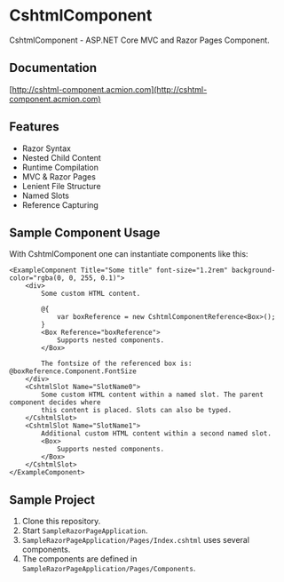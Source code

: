 # CshtmlComponent
CshtmlComponent - ASP.NET Core MVC and Razor Pages Component.

## Documentation
[http://cshtml-component.acmion.com](http://cshtml-component.acmion.com)

## Features
+ Razor Syntax
+ Nested Child Content
+ Runtime Compilation
+ MVC & Razor Pages
+ Lenient File Structure
+ Named Slots
+ Reference Capturing

## Sample Component Usage
With CshtmlComponent one can instantiate components like this:

```
<ExampleComponent Title="Some title" font-size="1.2rem" background-color="rgba(0, 0, 255, 0.1)">
    <div>
        Some custom HTML content.

        @{
            var boxReference = new CshtmlComponentReference<Box>();
        }
        <Box Reference="boxReference">
            Supports nested components.
        </Box>

        The fontsize of the referenced box is: @boxReference.Component.FontSize
    </div>
    <CshtmlSlot Name="SlotName0">
        Some custom HTML content within a named slot. The parent component decides where
        this content is placed. Slots can also be typed.
    </CshtmlSlot>
    <CshtmlSlot Name="SlotName1">
        Additional custom HTML content within a second named slot.
        <Box>
            Supports nested components.
        </Box>
    </CshtmlSlot>
</ExampleComponent>
```

## Sample Project
1. Clone this repository.
2. Start `SampleRazorPageApplication`.
3. `SampleRazorPageApplication/Pages/Index.cshtml` uses several components.
4. The components are defined in `SampleRazorPageApplication/Pages/Components`.